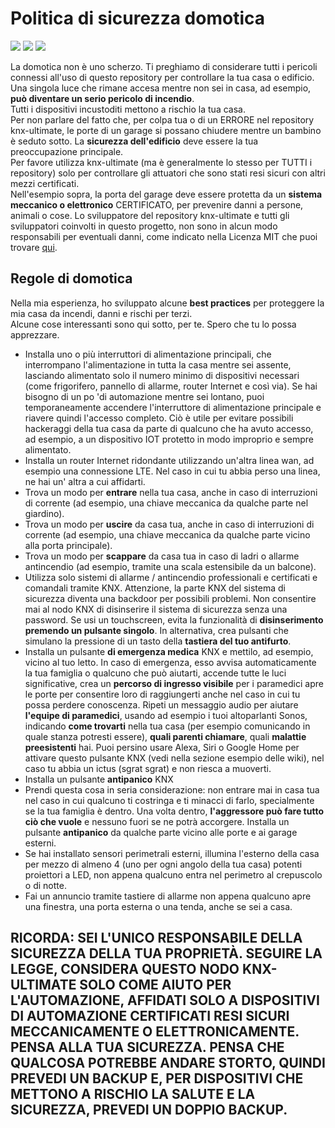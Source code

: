 # Politica di sicurezza domotica
<a href="https://github.com/Supergiovane/node-red-contrib-knx-ultimate/blob/master/SECURITY.md"><img src="https://raw.githubusercontent.com/Supergiovane/node-red-contrib-knx-ultimate/master/img/wiki/flags/usa-today.png"/></a>
<a href="https://github.com/Supergiovane/node-red-contrib-knx-ultimate/blob/master/de-SECURITY.md"><img src="https://raw.githubusercontent.com/Supergiovane/node-red-contrib-knx-ultimate/master/img/wiki/flags/germany.png"/></a>
<a href="https://github.com/Supergiovane/node-red-contrib-knx-ultimate/blob/master/it-SECURITY.md"><img src="https://raw.githubusercontent.com/Supergiovane/node-red-contrib-knx-ultimate/master/img/wiki/flags/italy.png"/></a>

La domotica non è uno scherzo. Ti preghiamo di considerare tutti i pericoli connessi all'uso di questo repository per controllare la tua casa o edificio.
Una singola luce che rimane accesa mentre non sei in casa, ad esempio, **può diventare un serio pericolo di incendio**. <br/>
Tutti i dispositivi incustoditi mettono a rischio la tua casa. <br/>
Per non parlare del fatto che, per colpa tua o di un ERRORE nel repository knx-ultimate, le porte di un garage si possano chiudere mentre un bambino è seduto sotto.
La **sicurezza dell'edificio** deve essere la tua preoccupazione principale. <br/>
Per favore utilizza knx-ultimate (ma è generalmente lo stesso per TUTTI i repository) solo per controllare gli attuatori che sono stati resi sicuri con altri mezzi certificati. <br/>
Nell'esempio sopra, la porta del garage deve essere protetta da un **sistema meccanico o elettronico** CERTIFICATO, per prevenire danni a persone, animali o cose.
Lo sviluppatore del repository knx-ultimate e tutti gli sviluppatori coinvolti in questo progetto, non sono in alcun modo responsabili per eventuali danni, come indicato nella Licenza MIT che puoi trovare [qui](https://github.com/Supergiovane/node-red-contrib-KNX-ultimate/blob/master/LICENSE). <br/>


## Regole di domotica

Nella mia esperienza, ho sviluppato alcune **best practices** per proteggere la mia casa da incendi, danni e rischi per terzi. <br/>
Alcune cose interessanti sono qui sotto, per te. Spero che tu lo possa apprezzare. <br/>

* Installa uno o più interruttori di alimentazione principali, che interrompano l'alimentazione in tutta la casa mentre sei assente, lasciando alimentato solo il numero minimo di dispositivi necessari (come frigorifero, pannello di allarme, router Internet e così via). Se hai bisogno di un po 'di automazione mentre sei lontano, puoi temporaneamente accendere l'interruttore di alimentazione principale e riavere quindi l'accesso completo. Ciò è utile per evitare possibili hackeraggi della tua casa da parte di qualcuno che ha avuto accesso, ad esempio, a un dispositivo IOT protetto in modo improprio e sempre alimentato.
* Installa un router Internet ridondante utilizzando un'altra linea wan, ad esempio una connessione LTE. Nel caso in cui tu abbia perso una linea, ne hai un' altra a cui affidarti.
* Trova un modo per **entrare** nella tua casa, anche in caso di interruzioni di corrente (ad esempio, una chiave meccanica da qualche parte nel giardino).
* Trova un modo per **uscire** da casa tua, anche in caso di interruzioni di corrente (ad esempio, una chiave meccanica da qualche parte vicino alla porta principale).
* Trova un modo per **scappare** da casa tua in caso di ladri o allarme antincendio (ad esempio, tramite una scala estensibile da un balcone).
* Utilizza solo sistemi di allarme / antincendio professionali e certificati e comandali tramite KNX. Attenzione, la parte KNX del sistema di sicurezza diventa una backdoor per possibili problemi. Non consentire mai al nodo KNX di disinserire il sistema di sicurezza senza una password. Se usi un touchscreen, evita la funzionalità di **disinserimento premendo un pulsante singolo**. In alternativa, crea pulsanti che simulano la pressione di un tasto della **tastiera del tuo antifurto**.
* Installa un pulsante **di emergenza medica** KNX e mettilo, ad esempio, vicino al tuo letto. In caso di emergenza, esso avvisa automaticamente la tua famiglia o qualcuno che può aiutarti, accende tutte le luci significative, crea un **percorso di ingresso visibile** per i paramedici apre le porte per consentire loro di raggiungerti anche nel caso in cui tu possa perdere conoscenza. Ripeti un messaggio audio per aiutare **l'equipe di paramedici**, usando ad esempio i tuoi altoparlanti Sonos, indicando **come trovarti** nella tua casa (per esempio comunicando in quale stanza potresti essere), **quali parenti chiamare**, quali **malattie preesistenti** hai. Puoi persino usare Alexa, Siri o Google Home per attivare questo pulsante KNX (vedi nella sezione esempio delle wiki), nel caso tu abbia un ictus (sgrat sgrat) e non riesca a muoverti.
* Installa un pulsante **antipanico** KNX
* Prendi questa cosa in seria considerazione: non entrare mai in casa tua nel caso in cui qualcuno ti costringa e ti minacci di farlo, specialmente se la tua famiglia è dentro. Una volta dentro, **l'aggressore può fare tutto ciò che vuole** e nessuno fuori se ne potrà accorgere. Installa un pulsante **antipanico** da qualche parte vicino alle porte e ai garage esterni.
* Se hai installato sensori perimetrali esterni, illumina l'esterno della casa per mezzo di almeno 4 (uno per ogni angolo della tua casa) potenti proiettori a LED, non appena qualcuno entra nel perimetro al crepuscolo o di notte.
* Fai un annuncio tramite tastiere di allarme non appena qualcuno apre una finestra, una porta esterna o una tenda, anche se sei a casa.



## RICORDA: SEI L'UNICO RESPONSABILE DELLA SICUREZZA DELLA TUA PROPRIETÀ. SEGUIRE LA LEGGE, CONSIDERA QUESTO NODO KNX-ULTIMATE SOLO COME AIUTO PER L'AUTOMAZIONE, AFFIDATI SOLO A DISPOSITIVI DI AUTOMAZIONE CERTIFICATI RESI SICURI MECCANICAMENTE O ELETTRONICAMENTE. PENSA ALLA TUA SICUREZZA. PENSA CHE QUALCOSA POTREBBE ANDARE STORTO, QUINDI PREVEDI UN BACKUP E, PER DISPOSITIVI CHE METTONO A RISCHIO LA SALUTE E LA SICUREZZA, PREVEDI UN DOPPIO BACKUP. 